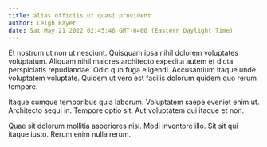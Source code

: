 ```yaml
---
title: alias officiis ut quasi provident
author: Leigh Bayer
date: Sat May 21 2022 02:45:46 GMT-0400 (Eastern Daylight Time)
---
```

Et nostrum ut non ut nesciunt. Quisquam ipsa nihil dolorem voluptates voluptatum. Aliquam nihil maiores architecto expedita autem et dicta perspiciatis repudiandae. Odio quo fuga eligendi. Accusantium itaque unde voluptatem voluptate. Quidem ut vero est facilis dolorum quidem quo rerum tempore.

 Itaque cumque temporibus quia laborum. Voluptatem saepe eveniet enim ut. Architecto sequi in. Tempore optio sit. Aut voluptatem qui itaque et non.

 Quae sit dolorum mollitia asperiores nisi. Modi inventore illo. Sit sit qui itaque iusto. Rerum enim nulla rerum.